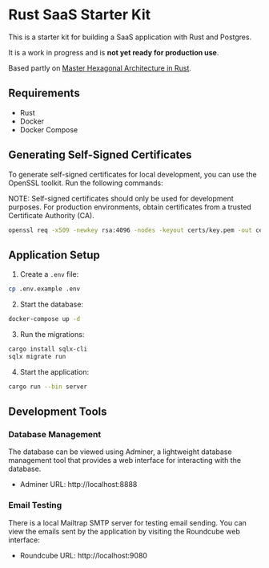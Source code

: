 # Rust SaaS Starter Kit

This is a starter kit for building a SaaS application with Rust and Postgres.

It is a work in progress and is **not yet ready for production use**.

Based partly on [Master Hexagonal Architecture in Rust](https://www.howtocodeit.com/articles/master-hexagonal-architecture-rust).

## Requirements

- Rust
- Docker
- Docker Compose

## Generating Self-Signed Certificates

To generate self-signed certificates for local development, you can use the OpenSSL toolkit. Run the following commands:

NOTE: Self-signed certificates should only be used for development purposes. For production environments, obtain certificates from a trusted Certificate Authority (CA).

```bash
openssl req -x509 -newkey rsa:4096 -nodes -keyout certs/key.pem -out certs/cert.pem -days 365 -subj "/CN=localhost"
```

## Application Setup

1. Create a `.env` file:

```bash
cp .env.example .env
```

2. Start the database:

```bash
docker-compose up -d
```

3. Run the migrations:

```bash
cargo install sqlx-cli
sqlx migrate run
```

4. Start the application:

```bash
cargo run --bin server
```

## Development Tools

### Database Management

The database can be viewed using Adminer, a lightweight database management tool that provides a web interface for interacting with the database.

- Adminer URL: http://localhost:8888

### Email Testing

There is a local Mailtrap SMTP server for testing email sending. You can view the emails sent by the application by visiting the Roundcube web interface:

- Roundcube URL: http://localhost:9080
